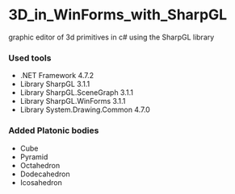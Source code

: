 # 3D_in_WinForms_with_SharpGL
 graphic editor of 3d primitives in c# using the SharpGL library

### Used tools
* .NET Framework 4.7.2
* Library SharpGL 3.1.1
* Library SharpGL.SceneGraph 3.1.1
* Library SharpGL.WinForms 3.1.1
* Library System.Drawing.Common 4.7.0

### Added Platonic bodies
* Cube
* Pyramid
* Octahedron
* Dodecahedron
* Icosahedron
